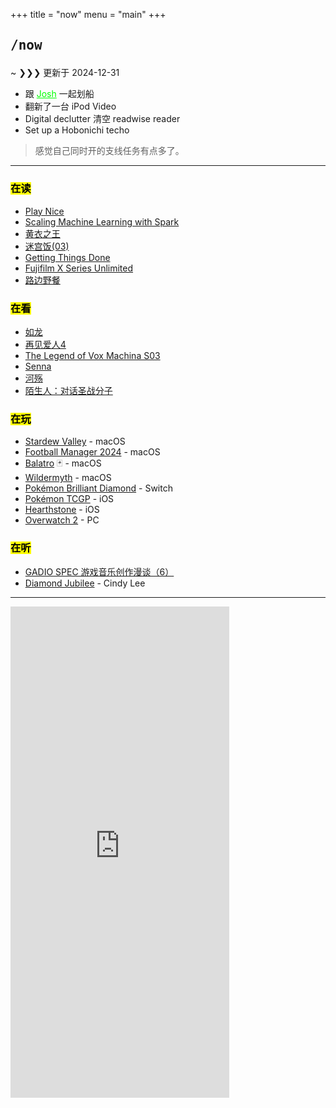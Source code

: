 +++
title = "now"
menu = "main"
+++

## <pre>/now</pre>

<div class="terminal-frame">
~ ❯❯❯ 更新于 2024-12-31

- 跟 <a href="https://www.instagram.com/joshcrosbyfitness/?hl=en" target="_blank" style="color: #00ff00;">Josh</a> 一起划船
- 翻新了一台 iPod Video
- Digital declutter 清空 readwise reader
- Set up a Hobonichi techo 

</div>

> 感觉自己同时开的支线任务有点多了。

***

### <mark>在读</mark>

- [Play Nice](https://neodb.social/book/5v1wd4MXksYCRPSjfmrGCn)
- [Scaling Machine Learning with Spark](https://neodb.social/book/0R8bOjkTvV0nSz52LpE8zw)
- [黄衣之王](https://neodb.social/book/38XBGC505QCjWELtcohGPi)
- [迷宫饭(03)](https://neodb.social/book/10bdiWlZUD9mB14OhVDMJ3)
- [Getting Things Done](https://neodb.social/book/7mJzGDRnyTPlAJv4jbNheN)
- [Fujifilm X Series Unlimited](https://neodb.social/book/3fVWBHuJSrtuNtbwPGOGj1)
- [路边野餐](https://neodb.social/book/2BCkKhhhbVzaUnMHmYNYEt)

### <mark>在看</mark>

- [如龙](https://neodb.social/tv/season/6xF7BvdSKiE8agGvbjt2s7)
- [再见爱人4](https://neodb.social/tv/season/7KTIRPOZk9WR3CKpP2VNOq)
- [The Legend of Vox Machina S03](https://neodb.social/tv/season/3f2rq1uoI4SUEQD1x6trVd)
- [Senna](https://neodb.social/tv/season/1VSX3TO7WzphXPwnHWbnsJ)
- [河殇](https://neodb.social/tv/62HIy7hXN60VlHrCPxtTJw)
- [陌生人：对话圣战分子](https://neodb.social/tv/season/4r0SibQawf9OrCyTgaCqyJ)

### <mark>在玩</mark>

- [Stardew Valley](https://store.steampowered.com/app/413150) - macOS
- [Football Manager 2024](https://store.steampowered.com/app/2252570/Football_Manager_2024/) - macOS
- [Balatro](https://store.steampowered.com/app/2379780/Balatro/) 🃏 - macOS
- [Wildermyth](https://store.steampowered.com/app/763890/Wildermyth/) - macOS
- [Pokémon Brilliant Diamond](https://diamondpearl.pokemon.com/en-us/) - Switch
- [Pokémon TCGP](https://tcgpocket.pokemon.com/en-us/) - iOS
- [Hearthstone](https://hearthstone.blizzard.com/en-us) - iOS
- [Overwatch 2](https://overwatch.blizzard.com/en-us/) - PC

### <mark>在听</mark>

- [GADIO SPEC 游戏音乐创作漫谈（6）](https://www.gcores.com/albums/144)
- [Diamond Jubilee](https://cindylee.bandcamp.com/album/diamond-jubilee) - Cindy Lee

***

<iframe style="border: 0; width: 350px; height: 786px;" src="https://bandcamp.com/EmbeddedPlayer/album=369930710/size=large/bgcol=333333/linkcol=e99708/transparent=true/" seamless><a href="https://cindylee.bandcamp.com/album/diamond-jubilee">Diamond Jubilee by Cindy Lee</a></iframe>
